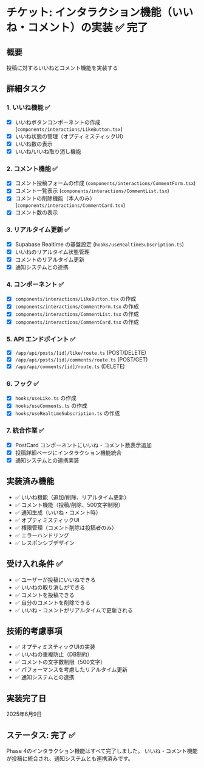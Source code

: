 # チケット: インタラクション機能（いいね・コメント）の実装 ✅ 完了

## 概要
投稿に対するいいねとコメント機能を実装する

## 詳細タスク

### 1. いいね機能 ✅
- [x] いいねボタンコンポーネントの作成 (`components/interactions/LikeButton.tsx`)
- [x] いいね状態の管理（オプティミスティックUI）
- [x] いいね数の表示
- [x] いいね/いいね取り消し機能

### 2. コメント機能 ✅
- [x] コメント投稿フォームの作成 (`components/interactions/CommentForm.tsx`)
- [x] コメント一覧表示 (`components/interactions/CommentList.tsx`)
- [x] コメントの削除機能（本人のみ）(`components/interactions/CommentCard.tsx`)
- [x] コメント数の表示

### 3. リアルタイム更新 ✅
- [x] Supabase Realtime の基盤設定 (`hooks/useRealtimeSubscription.ts`)
- [x] いいねのリアルタイム状態管理
- [x] コメントのリアルタイム更新
- [x] 通知システムとの連携

### 4. コンポーネント ✅
- [x] `components/interactions/LikeButton.tsx` の作成
- [x] `components/interactions/CommentForm.tsx` の作成
- [x] `components/interactions/CommentList.tsx` の作成
- [x] `components/interactions/CommentCard.tsx` の作成

### 5. API エンドポイント ✅
- [x] `/app/api/posts/[id]/like/route.ts` (POST/DELETE)
- [x] `/app/api/posts/[id]/comments/route.ts` (POST/GET)
- [x] `/app/api/comments/[id]/route.ts` (DELETE)

### 6. フック ✅
- [x] `hooks/useLike.ts` の作成
- [x] `hooks/useComments.ts` の作成
- [x] `hooks/useRealtimeSubscription.ts` の作成

### 7. 統合作業 ✅
- [x] PostCard コンポーネントにいいね・コメント数表示追加
- [x] 投稿詳細ページにインタラクション機能統合
- [x] 通知システムとの連携実装

## 実装済み機能
- ✅ いいね機能（追加/削除、リアルタイム更新）
- ✅ コメント機能（投稿/削除、500文字制限）
- ✅ 通知生成（いいね・コメント時）
- ✅ オプティミスティックUI
- ✅ 権限管理（コメント削除は投稿者のみ）
- ✅ エラーハンドリング
- ✅ レスポンシブデザイン

## 受け入れ条件 ✅
- ✅ ユーザーが投稿にいいねできる
- ✅ いいねの取り消しができる  
- ✅ コメントを投稿できる
- ✅ 自分のコメントを削除できる
- ✅ いいね・コメントがリアルタイムで更新される

## 技術的考慮事項
- ✅ オプティミスティックUIの実装
- ✅ いいねの重複防止（DB制約）
- ✅ コメントの文字数制限（500文字）
- ✅ パフォーマンスを考慮したリアルタイム更新
- ✅ 通知システムとの連携

## 実装完了日
2025年6月9日

## ステータス: 完了 ✅
Phase 4のインタラクション機能はすべて完了しました。
いいね・コメント機能が投稿に統合され、通知システムとも連携済みです。